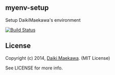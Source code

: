 

## myenv-setup

Setup DaikiMaekawa's environment

[![Build Status](https://travis-ci.org/DaikiMaekawa/myenv-setup.svg?branch=fix-travis)](https://travis-ci.org/DaikiMaekawa/myenv-setup)

## License

Copyright (c) 2014, [Daiki Maekawa](http://daikimaekawa.strikingly.com/). (MIT License)

See LICENSE for more info.

